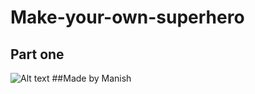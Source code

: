 # Make-your-own-superhero
## Part one 
![Alt text](https://drive.google.com/uc?id=1FJSz_PRNX-AKNJweYK4D22mVErdfyyaH "a title")
##Made by Manish
